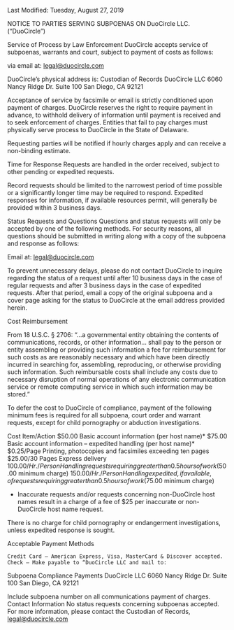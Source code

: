 Last Modified: Tuesday, August 27, 2019

NOTICE TO PARTIES SERVING SUBPOENAS ON DuoCircle LLC. (“DuoCircle”)

Service of Process by Law Enforcement
DuoCircle accepts service of subpoenas, warrants and court, subject to payment of costs as follows:

via email at: legal@duocircle.com

DuoCircle’s physical address is:
Custodian of Records
DuoCircle LLC
6060 Nancy Ridge Dr. 
Suite 100
San Diego, CA 92121

Acceptance of service by facsimile or email is strictly conditioned upon payment of charges. DuoCircle reserves the right to require payment in advance, to withhold delivery of information until payment is received and to seek enforcement of charges. Entities that fail to pay charges must physically serve process to DuoCircle in the State of Delaware.

Requesting parties will be notified if hourly charges apply and can receive a non-binding estimate.

Time for Response
Requests are handled in the order received, subject to other pending or expedited requests.

Record requests should be limited to the narrowest period of time possible or a significantly longer time may be required to respond. Expedited responses for information, if available resources permit, will generally be provided within 3 business days.

Status Requests and Questions
Questions and status requests will only be accepted by one of the following methods. For security reasons, all questions should be submitted in writing along with a copy of the subpoena and response as follows:

Email at: legal@duocircle.com

To prevent unnecessary delays, please do not contact DuoCircle to inquire regarding the status of a request until after 10 business days in the case of regular requests and after 3 business days in the case of expedited requests. After that period, email a copy of the original subpoena and a cover page asking for the status to DuoCircle at the email address provided herein.

Cost Reimbursement

From 18 U.S.C. § 2706:
“…a governmental entity obtaining the contents of communications, records, or other information… shall pay to the person or entity assembling or providing such information a fee for reimbursement for such costs as are reasonably necessary and which have been directly incurred in searching for, assembling, reproducing, or otherwise providing such information. Such reimbursable costs shall include any costs due to necessary disruption of normal operations of any electronic communication service or remote computing service in which such information may be stored.”

To defer the cost to DuoCircle of compliance, payment of the following minimum fees is required for all subpoena, court order and warrant requests, except for child pornography or abduction investigations.

 
Cost	Item/Action
$50.00	Basic account information (per host name)*
$75.00	Basic account information – expedited handling (per host name)*
$0.25/Page	Printing, photocopies and facsimiles exceeding ten pages
$25.00/30 Pages	Express delivery
$100.00/Hr./Person	Handling requests requiring greater than 0.5 hours of work ($50.00 minimum charge)
$150.00/Hr./Person	Handling expedited, if available, of requests requiring greater than 0.5 hours of work ($75.00 minimum charge)

 

* Inaccurate requests and/or requests concerning non-DuoCircle host names result in a charge of a fee of $25 per inaccurate or non-DuoCircle host name request.

There is no charge for child pornography or endangerment investigations, unless expedited response is sought.

Acceptable Payment Methods

    Credit Card – American Express, Visa, MasterCard & Discover accepted.
    Check – Make payable to “DuoCircle LLC and mail to:

Subpoena Compliance Payments
DuoCircle LLC
6060 Nancy Ridge Dr. 
Suite 100
San Diego, CA 92121

Include subpoena number on all communications payment of charges.
Contact Information
No status requests concerning subpoenas accepted. For more information, please contact the Custodian of Records, legal@duocircle.com